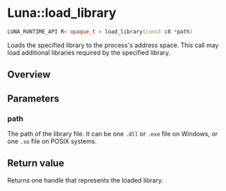# Luna::load_library

```c++
LUNA_RUNTIME_API R< opaque_t > load_library(const c8 *path)
```

Loads the specified library to the process's address space. This call may load additional libraries required by the specified library. 

## Overview


## Parameters
### path
The path of the library file. It can be one `.dll` or `.exe` file on Windows, or one `.so` file on POSIX systems. 

## Return value
Returns one handle that represents the loaded library. 

